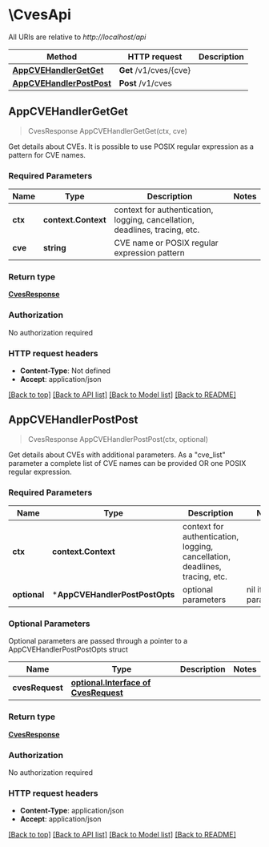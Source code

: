 # \CvesApi

All URIs are relative to *http://localhost/api*

Method | HTTP request | Description
------------- | ------------- | -------------
[**AppCVEHandlerGetGet**](CvesApi.md#AppCVEHandlerGetGet) | **Get** /v1/cves/{cve} | 
[**AppCVEHandlerPostPost**](CvesApi.md#AppCVEHandlerPostPost) | **Post** /v1/cves | 



## AppCVEHandlerGetGet

> CvesResponse AppCVEHandlerGetGet(ctx, cve)



Get details about CVEs. It is possible to use POSIX regular expression as a pattern for CVE names.

### Required Parameters


Name | Type | Description  | Notes
------------- | ------------- | ------------- | -------------
**ctx** | **context.Context** | context for authentication, logging, cancellation, deadlines, tracing, etc.
**cve** | **string**| CVE name or POSIX regular expression pattern | 

### Return type

[**CvesResponse**](CvesResponse.md)

### Authorization

No authorization required

### HTTP request headers

- **Content-Type**: Not defined
- **Accept**: application/json

[[Back to top]](#) [[Back to API list]](../README.md#documentation-for-api-endpoints)
[[Back to Model list]](../README.md#documentation-for-models)
[[Back to README]](../README.md)


## AppCVEHandlerPostPost

> CvesResponse AppCVEHandlerPostPost(ctx, optional)



Get details about CVEs with additional parameters. As a \"cve_list\" parameter a complete list of CVE names can be provided OR one POSIX regular expression.

### Required Parameters


Name | Type | Description  | Notes
------------- | ------------- | ------------- | -------------
**ctx** | **context.Context** | context for authentication, logging, cancellation, deadlines, tracing, etc.
 **optional** | ***AppCVEHandlerPostPostOpts** | optional parameters | nil if no parameters

### Optional Parameters

Optional parameters are passed through a pointer to a AppCVEHandlerPostPostOpts struct


Name | Type | Description  | Notes
------------- | ------------- | ------------- | -------------
 **cvesRequest** | [**optional.Interface of CvesRequest**](CvesRequest.md)|  | 

### Return type

[**CvesResponse**](CvesResponse.md)

### Authorization

No authorization required

### HTTP request headers

- **Content-Type**: application/json
- **Accept**: application/json

[[Back to top]](#) [[Back to API list]](../README.md#documentation-for-api-endpoints)
[[Back to Model list]](../README.md#documentation-for-models)
[[Back to README]](../README.md)

